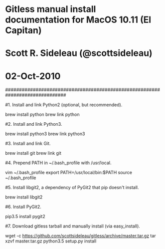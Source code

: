 # Gitless manual install documentation for MacOS 10.11 (El Capitan)
#   Scott R. Sideleau (@scottsideleau)
#   02-Oct-2010
##############################################################################

#1. Install and link Python2 (optional, but recommended).

brew install python
brew link python

#2. Install and link Python3.

brew install python3
brew link python3

#3. Install and link Git.

brew install git
brew link git

#4. Prepend PATH in ~/.bash_profile with /usr/local.

vim ~/.bash_profile
export PATH=/usr/local/bin:$PATH
source ~/.bash_profile

#5. Install libgit2, a dependency of PyGit2 that pip doesn't install.

brew install libgit2

#6. Install PyGit2.

pip3.5 install pygit2

#7. Download gitless tarball and manually install (via easy_install).

wget -c https://github.com/scottsideleau/gitless/archive/master.tar.gz
tar xzvf master.tar.gz
python3.5 setup.py install
